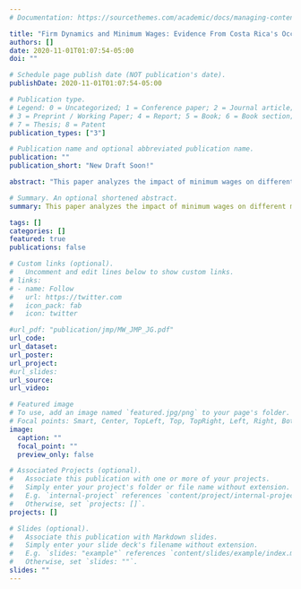 ```yaml
---
# Documentation: https://sourcethemes.com/academic/docs/managing-content/

title: "Firm Dynamics and Minimum Wages: Evidence From Costa Rica's Occupation-Based System"
authors: []
date: 2020-11-01T01:07:54-05:00
doi: ""

# Schedule page publish date (NOT publication's date).
publishDate: 2020-11-01T01:07:54-05:00

# Publication type.
# Legend: 0 = Uncategorized; 1 = Conference paper; 2 = Journal article;
# 3 = Preprint / Working Paper; 4 = Report; 5 = Book; 6 = Book section;
# 7 = Thesis; 8 = Patent
publication_types: ["3"]

# Publication name and optional abbreviated publication name.
publication: ""
publication_short: "New Draft Soon!"

abstract: "This paper analyzes the impact of minimum wages on different margins of firm dynamics. I examine Costa Rica's high binding and occupation-specific minimum wage setting. I assemble rich administrative data covering the universe of workers and firms in 2006-2017 to construct firm-level exposure measures to the minimum wage policy. Then I estimate the impact of differential exposure to the minimum wage on firm outcomes at several year horizons. Minimum wages induce firms to increase their labor shares, but with a negative and longstanding impact on their profitability. The positive effect on the labor shares moderates as firms reduce their employment levels and expand their capital stocks. Minimum wages additionally lead to higher revenues and labor productivity improvements but increase firm exit. Finally, raising minimum wages lowers firm entry, with an estimated adverse effect on employment of 0.8 percent due to the missing entrants associated with the policy."

# Summary. An optional shortened abstract.
summary: This paper analyzes the impact of minimum wages on different margins of firm dynamics. I examine Costa Rica's high binding and occupation-specific minimum wage setting. I assemble rich administrative data covering the universe of workers and firms in 2006-2017 to construct firm-level exposure measures to the minimum wage policy. Then I estimate the impact of differential exposure to the minimum wage on firm outcomes at several year horizons. Minimum wages induce firms to increase their labor shares, but with a negative and longstanding impact on their profitability. The positive effect on the labor shares moderates as firms reduce their employment levels and expand their capital stocks. Minimum wages additionally lead to higher revenues and labor productivity improvements but increase firm exit. Finally, raising minimum wages lowers firm entry, with an estimated adverse effect on employment of 0.8 percent due to the missing entrants associated with the policy."

tags: []
categories: []
featured: true
publications: false

# Custom links (optional).
#   Uncomment and edit lines below to show custom links.
# links:
# - name: Follow
#   url: https://twitter.com
#   icon_pack: fab
#   icon: twitter

#url_pdf: "publication/jmp/MW_JMP_JG.pdf"
url_code:
url_dataset:
url_poster:
url_project:
#url_slides:
url_source:
url_video:

# Featured image
# To use, add an image named `featured.jpg/png` to your page's folder.
# Focal points: Smart, Center, TopLeft, Top, TopRight, Left, Right, BottomLeft, Bottom, BottomRight.
image:
  caption: ""
  focal_point: ""
  preview_only: false

# Associated Projects (optional).
#   Associate this publication with one or more of your projects.
#   Simply enter your project's folder or file name without extension.
#   E.g. `internal-project` references `content/project/internal-project/index.md`.
#   Otherwise, set `projects: []`.
projects: []

# Slides (optional).
#   Associate this publication with Markdown slides.
#   Simply enter your slide deck's filename without extension.
#   E.g. `slides: "example"` references `content/slides/example/index.md`.
#   Otherwise, set `slides: ""`.
slides: ""
---
```

